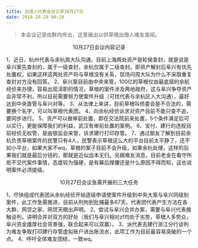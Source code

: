 ```yaml
---
title: 出借人代表会议记录10月27日
date: 2018-10-29 00:20
---
```


>   本会议记录由群内传出，这里展出以供草根出借人难友查阅。

<center>10月27日会议内容记录</center>

1、近日，杭州代表与余杭周大队沟通，目前上海两处资产是轮侯查封，就是说是阜兴案先查封的，属于一级查封，余杭仅属于二级查封。即资产解封后阜兴有优先处置权，如果这样这两处资产将与草根没有关系，现场问周大队为什么不采取重复查封对方没有回答。
2、阜兴案目前由中央来管，100亿的草根仅由最底层的余航经侦来办理，容易出现渎职的情况，草根的案件涉及两地政府，这与阜兴争夺资产会非常不利，所以目前需要努力使案件升级（可找代表与余杭区人大沟通），最好达到中央直管与阜兴对等。
3、从法律上来讲，目前草根叫债委会是不合法的，需要换个名字，可以叫草根代表团。
4、向余杭经侦诉求对资产目前不能只查不追，要同步进行。
5、资产可以做审前处置，即在交法院前来处置，5个条件满足后可以实行，更能保障我们的利益，武汉有审前处置的案例。
6、宝付、建行的违规目前经侦无权管，是由银监会来管，诉求建行打印存管。
7、通过朋友了解到目前余杭负责草根案件的民警只有4人，民警表示草根这么大的平台目前太平静了，还不如小平台，如果大家不wq，草根的案子目前不会升级，如果余杭处理，这样的后果我们就是最后分钱的，那就是近似血本无归。另据难友消息，目前老金在看守所拒不交代案件事情，态度较为强硬，是有幕后撑腰还是什么原因不得而知，这也说明案件必须提级。

<center>10月27日会议急需开展的三大任务</center>

1、尽快组成代表团从余杭经侦开始逐级申请使案件升级到中央大案与阜兴同级别案件，此工作急需推进，目前从刑拘到批捕最多67天。代表团代表产生方法在各大群、网贷之家、网贷天眼出声明。
2、尝试与阜兴合并办案，需要与阜兴代表接触谈判，讲明合并对双方的好处（我们与阜兴相对zf均处于劣势，草根人多势众，阜兴资金雄厚社会背景强，联合起来可以双赢）。
3、派代表去建行浙江分行谈判为难友争取打印建行存管虚拟账户进出账流水，此项工作为目前最容易突破的一个点。
4、呼吁全体难友团结，一致wq。